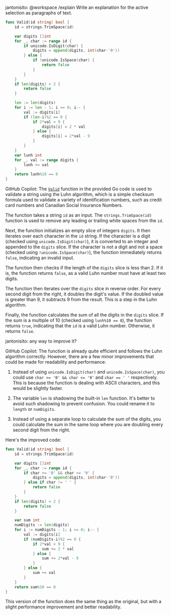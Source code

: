 jantonisito: @workspace /explain Write an explanation for the active selection as paragraphs of text.

```go
func Valid(id string) bool {
	id = strings.TrimSpace(id)

	var digits []int
	for _, char := range id {
		if unicode.IsDigit(char) {
			digits = append(digits, int(char-'0'))
		} else {
			if !unicode.IsSpace(char) {
				return false
			}
		}
	}
	if len(digits) < 2 {
		return false
	}

	len := len(digits)
	for i := len - 1; i >= 0; i-- {
		val := digits[i]
		if (len-i)%2 == 0 {
			if 2*val < 9 {
				digits[i] = 2 * val
			} else {
				digits[i] = 2*val - 9
			}
		}
	}
	var lunh int
	for _, val := range digits {
		lunh += val
	}
	return lunh%10 == 0
}
```

GitHub Copilot: The [`Valid`](command:_github.copilot.openSymbolInFile?%5B%22luhn.go%22%2C%22Valid%22%5D "luhn.go") function in the provided Go code is used to validate a string using the Luhn algorithm, which is a simple checksum formula used to validate a variety of identification numbers, such as credit card numbers and Canadian Social Insurance Numbers.

The function takes a string `id` as an input. The `strings.TrimSpace(id)` function is used to remove any leading or trailing white spaces from the `id`.

Next, the function initializes an empty slice of integers `digits`. It then iterates over each character in the `id` string. If the character is a digit (checked using `unicode.IsDigit(char)`), it is converted to an integer and appended to the `digits` slice. If the character is not a digit and not a space (checked using `!unicode.IsSpace(char)`), the function immediately returns `false`, indicating an invalid input.

The function then checks if the length of the `digits` slice is less than 2. If it is, the function returns `false`, as a valid Luhn number must have at least two digits.

The function then iterates over the `digits` slice in reverse order. For every second digit from the right, it doubles the digit's value. If the doubled value is greater than 9, it subtracts 9 from the result. This is a step in the Luhn algorithm.

Finally, the function calculates the sum of all the digits in the `digits` slice. If the sum is a multiple of 10 (checked using `lunh%10 == 0`), the function returns `true`, indicating that the `id` is a valid Luhn number. Otherwise, it returns `false`.

jantonisito: any way to improve it?

GitHub Copilot: The function is already quite efficient and follows the Luhn algorithm correctly. However, there are a few minor improvements that could be made for readability and performance:

1. Instead of using `unicode.IsDigit(char)` and `unicode.IsSpace(char)`, you could use `char >= '0' && char <= '9'` and `char == ' '` respectively. This is because the function is dealing with ASCII characters, and this would be slightly faster.

2. The variable `len` is shadowing the built-in `len` function. It's better to avoid such shadowing to prevent confusion. You could rename it to `length` or `numDigits`.

3. Instead of using a separate loop to calculate the sum of the digits, you could calculate the sum in the same loop where you are doubling every second digit from the right.

Here's the improved code:

```go
func Valid(id string) bool {
	id = strings.TrimSpace(id)

	var digits []int
	for _, char := range id {
		if char >= '0' && char <= '9' {
			digits = append(digits, int(char-'0'))
		} else if char != ' ' {
			return false
		}
	}
	if len(digits) < 2 {
		return false
	}

	var sum int
	numDigits := len(digits)
	for i := numDigits - 1; i >= 0; i-- {
		val := digits[i]
		if (numDigits-i)%2 == 0 {
			if 2*val < 9 {
				sum += 2 * val
			} else {
				sum += 2*val - 9
			}
		} else {
			sum += val
		}
	}
	return sum%10 == 0
}
```

This version of the function does the same thing as the original, but with a slight performance improvement and better readability.
